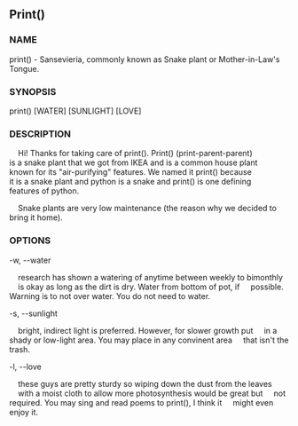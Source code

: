 ## Print()

### NAME

print() - Sansevieria, commonly known as Snake plant or Mother-in-Law's Tongue.

### SYNOPSIS

print() [WATER] [SUNLIGHT] [LOVE]

### DESCRIPTION

&nbsp;&nbsp;&nbsp;&nbsp;Hi! Thanks for taking care of print(). Print() (print-parent-parent)  
is a snake plant that we got from IKEA and is a common house plant   
known for its "air-purifying" features. We named it print() because   
it is a snake plant and python is a snake and print() is one defining   
features of python.

&nbsp;&nbsp;&nbsp;&nbsp;Snake plants are very low maintenance (the reason why we decided to   
bring it home). 

### OPTIONS

-w, --water

&nbsp;&nbsp;&nbsp;&nbsp;research has shown a watering of anytime between weekly to bimonthly 
&nbsp;&nbsp;&nbsp;&nbsp;is okay as long as the dirt is dry. Water from bottom of pot, if 
&nbsp;&nbsp;&nbsp;&nbsp;possible. Warning is to not over water. You do not need to water.
  
-s, --sunlight

&nbsp;&nbsp;&nbsp;&nbsp;bright, indirect light is preferred. However, for slower growth put 
&nbsp;&nbsp;&nbsp;&nbsp;in a shady or low-light area. You may place in any convinent area 
&nbsp;&nbsp;&nbsp;&nbsp;that isn't the trash.
  
-l, --love

&nbsp;&nbsp;&nbsp;&nbsp;these guys are pretty sturdy so wiping down the dust from the leaves 
&nbsp;&nbsp;&nbsp;&nbsp;with a moist cloth to allow more photosynthesis would be great but 
&nbsp;&nbsp;&nbsp;&nbsp;not required. You may sing and read poems to print(), I think it 
&nbsp;&nbsp;&nbsp;&nbsp;might even enjoy it.
